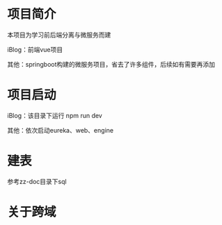 # 项目简介

本项目为学习前后端分离与微服务而建

iBlog：前端vue项目

其他：springboot构建的微服务项目，省去了许多组件，后续如有需要再添加



# 项目启动

iBlog：该目录下运行	npm run dev

其他：依次启动eureka、web、engine

# 建表

参考zz-doc目录下sql

# 关于跨域	